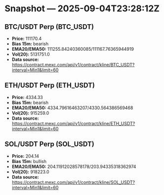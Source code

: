 # Snapshot — 2025-09-04T23:28:12Z

## BTC/USDT Perp (BTC_USDT)
- **Price:** 111170.4
- **Bias 15m:** bearish
- **EMA20/EMA50:** 111255.84240360085/111167.76365944919
- **Vol(20):** 5131751.0
- **Data source:** https://contract.mexc.com/api/v1/contract/kline/BTC_USDT?interval=Min1&limit=60

## ETH/USDT Perp (ETH_USDT)
- **Price:** 4334.33
- **Bias 15m:** bearish
- **EMA20/EMA50:** 4334.79616463207/4330.564386569468
- **Vol(20):** 915259.0
- **Data source:** https://contract.mexc.com/api/v1/contract/kline/ETH_USDT?interval=Min1&limit=60

## SOL/USDT Perp (SOL_USDT)
- **Price:** 204.14
- **Bias 15m:** bullish
- **EMA20/EMA50:** 204.11912028578178/203.94335318362974
- **Vol(20):** 918223.0
- **Data source:** https://contract.mexc.com/api/v1/contract/kline/SOL_USDT?interval=Min1&limit=60
